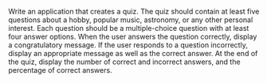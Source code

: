 Write an application that creates a quiz. The quiz should contain at least five questions about a hobby, popular music, astronomy, or any other personal interest. Each question should be a multiple-choice question with at least four answer options. When the user answers the question correctly, display a congratulatory message. If the user responds to a question incorrectly, display an appropriate message as well as the correct answer. At the end of the quiz, display the number of correct and incorrect answers, and the percentage of correct answers.
